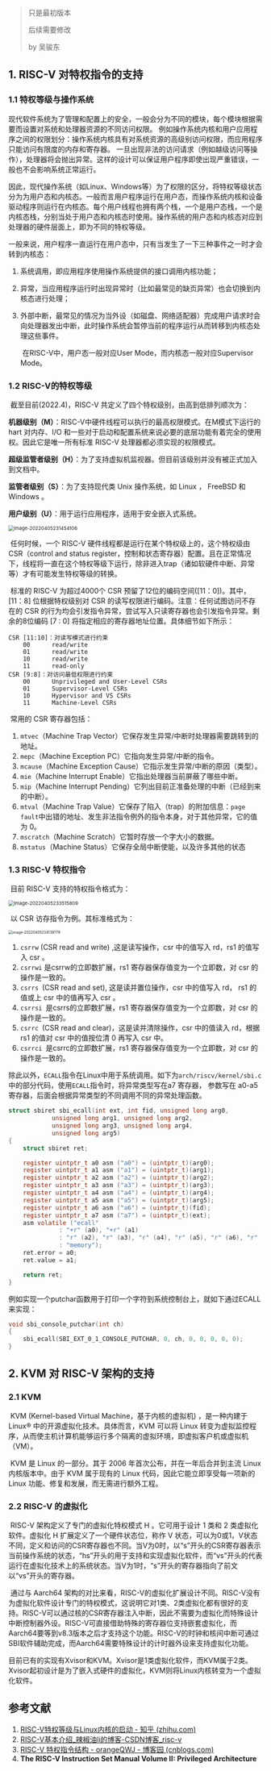 > 只是最初版本
>
> 后续需要修改
>
> by 吴骏东



## 1. RISC-V 对特权指令的支持

### 1.1 特权等级与操作系统

​		现代软件系统为了管理和配置上的安全，一般会分为不同的模块，每个模块根据需要而设置对系统和处理器资源的不同访问权限。 例如操作系统内核和用户应用程序之间的权限划分：操作系统内核具有对系统资源的高级别访问权限，而应用程序只能访问有限度的内存和寄存器。 一旦出现非法的访问请求（例如越级访问等操作），处理器将会抛出异常。这样的设计可以保证用户程序即使出现严重错误，一般也不会影响系统正常运行。

​		因此，现代操作系统（如Linux、Windows等）为了权限的区分，将特权等级状态分为为用户态和内核态。一般而言用户程序运行在用户态，而操作系统内核和设备驱动程序则运行在内核态。每个用户线程也拥有两个栈，一个是用户态栈，一个是内核态栈，分别当处于用户态和内核态时使用。操作系统的用户态和内核态对应到处理器的硬件层面上，即为不同的特权等级。

​		一般来说，用户程序一直运行在用户态中，只有当发生了一下三种事件之一时才会转到内核态：

1. 系统调用，即应用程序使用操作系统提供的接口调用内核功能；

2.  异常，当应用程序运行时出现异常时（比如最常见的缺页异常）也会切换到内核态进行处理； 

3. 外部中断，最常见的情况为当外设（如磁盘、网络适配器）完成用户请求时会向处理器发出中断，此时操作系统会暂停当前的程序运行从而转移到内核态处理这些事件。

   ​	在RISC-V中，用户态一般对应User Mode，而内核态一般对应Supervisor Mode。



### 1.2 RISC-V的特权等级

​		截至目前(2022.4)，RISC-V 共定义了四个特权级别，由高到低排列顺次为：

**机器级别（M）**：RISC-V中硬件线程可以执行的最高权限模式。在M模式下运行的 hart 对内存、I/O 和一些对于启动和配置系统来说必要的底层功能有着完全的使用权。因此它是唯一所有标准 RISC-V 处理器都必须实现的权限模式。

**超级监管者级别（H）**：为了支持虚拟机监视器。但目前该级别并没有被正式加入到文档中。

**监管者级别（S）**：为了支持现代类 Unix 操作系统，如 Linux ， FreeBSD 和 Windows 。

**用户级别（U）**：用于运行应用程序，适用于安全嵌入式系统。

<img src="assets\1.png" alt="image-20220405231454106" style="zoom: 67%;" />

​		任何时候，一个 RISC-V 硬件线程都是运行在某个特权级上的，这个特权级由 CSR（control and status register，控制和状态寄存器）配置。且在正常情况下，线程将一直在这个特权等级下运行，除非进入trap（诸如软硬件中断、异常等）才有可能发生特权等级的转换。

​		标准的 RISC-V 为超过4000个 CSR 预留了12位的编码空间([11：0])。其中，[11：8] 位根据特权级别对 CSR 的读写权限进行编码。注意：任何试图访问不存在的 CSR 的行为均会引发指令异常，尝试写入只读寄存器也会引发指令异常。剩余的8位编码 [7 :  0] 将指定相应的寄存器地址位置。具体细节如下所示：

```
CSR [11:10]：对读写模式进行约束
	00		read/write
	01		read/write
	10		read/write
	11		read-only
CSR [9:8]：对访问最低权限进行约束
	00		Unprivileged and User-Level CSRs
	01		Supervisor-Level CSRs
	10		Hypervisor and VS CSRs
	11		Machine-Level CSRs
```

​		常用的 CSR 寄存器包括：

1. `mtvec`（Machine Trap Vector）它保存发生异常/中断时处理器需要跳转到的地址。
2. `mepc`（Machine Exception PC）它指向发生异常/中断的指令。
3. `mcause`（Machine Exception Cause）它指示发生异常/中断的原因（类型）。
4. `mie`（Machine Interrupt Enable）它指出处理器当前屏蔽了哪些中断。
5. `mip`（Machine Interrupt Pending）它列出目前正准备处理的中断（已经到来的中断）。
6. `mtval`（Machine Trap Value）它保存了陷入（trap）的附加信息：`page fault`中出错的地址、发生非法指令例外的指令本身，对于其他异常，它的值为 0。
7. `mscratch`（Machine Scratch）它暂时存放一个字大小的数据。
8. `mstatus`（Machine Status）它保存全局中断使能，以及许多其他的状态



### 1.3 RISC-V 特权指令

​		目前 RISC-V 支持的特权指令格式为：

<img src="assets\2.png" alt="image-20220405233515809" style="zoom:67%;" />

​		以 CSR 访存指令为例。其标准格式为：

<img src="C:\Users\Huawei\Desktop\OS相关调研\assets\3.png" alt="image-20220405234139779" style="zoom:50%;" />

1. `csrrw`  (CSR read and write) ,这是读写操作，csr 中的值写入 rd，rs1 的值写入 csr 。
2. `csrrwi` 是csrrw的立即数扩展，rs1 寄存器保存值变为一个立即数，对 csr 的操作是一致的。
3. `csrrs `(CSR read and set), 这是读并置位操作，csr 中的值写入 rd， rs1 的值或上 csr 中的值再写入 csr 。
4. `csrrsi `是csrrs的立即数扩展，rs1 寄存器保存值变为一个立即数，对 csr 的操作是一致的。
5. `csrrc `(CSR read and clear)，这是读并清除操作，csr 中的值读入 rd，根据 rs1 的值对 csr 中的值按位清 0 再写入 csr 中。
6. `csrrci `是csrrc的立即数扩展，rs1 寄存器保存值变为一个立即数，对 csr 的操作是一致的。

​		除此以外，`ECALL`指令在Linux中用于系统调用。如下为`arch/riscv/kernel/sbi.c`中的部分代码，使用`ECALL`指令时，将异常类型写在a7 寄存器， 参数写在 a0-a5 寄存器，后面会根据异常类型的不同调用不同的异常处理函数。

```c
struct sbiret sbi_ecall(int ext, int fid, unsigned long arg0,
			unsigned long arg1, unsigned long arg2,
			unsigned long arg3, unsigned long arg4,
			unsigned long arg5)
{
	struct sbiret ret;

	register uintptr_t a0 asm ("a0") = (uintptr_t)(arg0);
	register uintptr_t a1 asm ("a1") = (uintptr_t)(arg1);
	register uintptr_t a2 asm ("a2") = (uintptr_t)(arg2);
	register uintptr_t a3 asm ("a3") = (uintptr_t)(arg3);
	register uintptr_t a4 asm ("a4") = (uintptr_t)(arg4);
	register uintptr_t a5 asm ("a5") = (uintptr_t)(arg5);
	register uintptr_t a6 asm ("a6") = (uintptr_t)(fid);
	register uintptr_t a7 asm ("a7") = (uintptr_t)(ext);
	asm volatile ("ecall"
		      : "+r" (a0), "+r" (a1)
		      : "r" (a2), "r" (a3), "r" (a4), "r" (a5), "r" (a6), "r" (a7)
		      : "memory");
	ret.error = a0;
	ret.value = a1;

	return ret;
}
```

​		例如实现一个putchar函数用于打印一个字符到系统控制台上，就如下通过ECALL来实现：

```c
void sbi_console_putchar(int ch)
{
	sbi_ecall(SBI_EXT_0_1_CONSOLE_PUTCHAR, 0, ch, 0, 0, 0, 0, 0);
}
```



## 2. KVM 对 RISC-V 架构的支持

### 2.1 KVM

​		KVM (Kernel-based Virtual Machine，基于内核的虚拟机)  ，是一种内建于 Linux® 中的开源虚拟化技术。具体而言，KVM 可以将 Linux 转变为虚拟监控程序，从而使主机计算机能够运行多个隔离的虚拟环境，即虚拟客户机或虚拟机（VM）。

​		KVM 是 Linux 的一部分。其于 2006 年首次公布，并在一年后合并到主流 Linux 内核版本中。由于 KVM 属于现有的 Linux 代码，因此它能立即享受每一项新的 Linux 功能、修复和发展，而无需进行额外工程。



### 2.2 RISC-V 的虚拟化

​		RISC-V 架构定义了专门的虚拟化特权模式 H 。它可用于设计 1 类和 2 类虚拟化软件。虚拟化 H 扩展定义了一个硬件状态位，称作 V 状态，可以为0或1，V状态不同，定义和访问的CSR寄存器也不同。当V为0时，以“s”开头的CSR寄存器表示当前操作系统的状态，“hs”开头的用于支持和实现虚拟化软件，而“vs”开头的代表运行在虚拟化技术上的系统状态。当V为1时，“s”开头的寄存器指向了前文以“vs”开头的寄存器。

​		通过与 Aarch64 架构的对比来看，RISC-V的虚拟化扩展设计不同。RISC-V没有为虚拟化软件设计专门的特权模式，这说明它对1类、2类虚拟化都有很好的支持。RISC-V可以通过核的CSR寄存器注入中断，因此不需要为虚拟化而特殊设计中断控制器外设。RISC-V可直接借助特殊的寄存器位支持嵌套虚拟化，而Aarch64要等到v8.3版本之后才支持这个功能。RISC-V的时钟和核间中断可通过SBI软件辅助完成，而Aarch64需要特殊设计的计时器外设来支持虚拟化功能。

​		目前已有的实现有Xvisor和KVM。Xvisor是1类虚拟化软件，而KVM属于2类。Xvisor起初设计是为了嵌入式硬件的虚拟化，KVM则将Linux内核转变为一个虚拟化软件。



## 参考文献

1. [RISC-V特权等级与Linux内核的启动 - 知乎 (zhihu.com)](https://zhuanlan.zhihu.com/p/164394603)
2. [RISC-V基本介绍_辣椒油li的博客-CSDN博客_risc-v](https://blog.csdn.net/lijianyi0219/article/details/122634356)
3. [RISC-V 特权指令结构 - orangeQWJ - 博客园 (cnblogs.com)](https://www.cnblogs.com/orangeQWJ/p/15912780.html)
4. **The RISC-V Instruction Set Manual Volume II: Privileged Architecture**